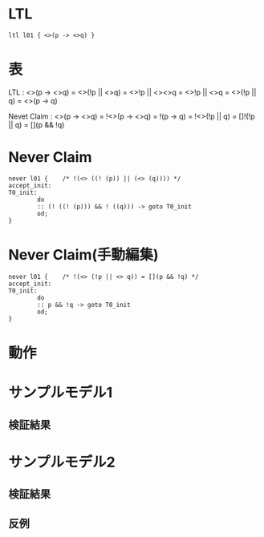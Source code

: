 # LTL

```Promela
ltl l01 { <>(p -> <>q) }
```

# 表

LTL : <>(p -> <>q) = <>(!p || <>q) = <>!p || <><>q = <>!p || <>q = <>(!p || q) = <>(p -> q)

Nevet Claim : <>(p -> <>q) = !<>(p -> <>q) = !(p -> q) = !<>(!p || q)  = []!(!p || q) = [](p && !q)

# Never Claim

```Promela
never l01 {    /* !(<> ((! (p)) || (<> (q)))) */
accept_init:
T0_init:
        do
        :: (! ((! (p))) && ! ((q))) -> goto T0_init
        od;
}
```

# Never Claim(手動編集)

```Promela
never l01 {    /* !(<> (!p || <> q)) = [](p && !q) */
accept_init:
T0_init:
        do
        :: p && !q -> goto T0_init
        od;
}
```

# 動作

# サンプルモデル1

## 検証結果

# サンプルモデル2

## 検証結果

## 反例
